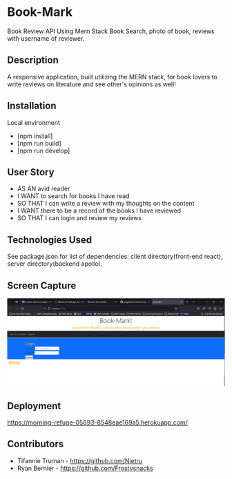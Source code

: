 # Book-Mark

Book Review API Using Mern Stack
Book Search, photo of book, reviews with username of reviewer.

## Description

A responsive application, built utilizing the MERN stack, for book lovers to write reviews on literature and see other's opinions as well!

## Installation

Local environment

- [npm install]
- [npm run build]
- [npm run develop]

## User Story

- AS AN avid reader
- I WANT to search for books I have read
- SO THAT I can write a review with my thoughts on the content
- I WANT there to be a record of the books I have reviewed
- SO THAT I can login and review my reviews

## Technologies Used

See package.json for list of dependencies: client directory(front-end react), server directory(backend apollo).

## Screen Capture

![Picture of the Heroku deployed web application Book Mark](./images/Capture1.PNG?raw=true)

## Deployment

https://morning-refuge-05693-8548eae169a5.herokuapp.com/

## Contributors

- Tifannie Truman - https://github.com/Nietru
- Ryan Bernier - https://github.com/Frostysnacks
